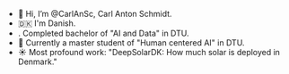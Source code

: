 - 👋 Hi, I’m @CarlAnSc, Carl Anton Schmidt. 
- 🇩🇰 I'm Danish.
- . Completed bachelor of "AI and Data" in DTU.
- 🍇 Currently a master student of "Human centered AI" in DTU.
- ☀️ Most profound work: "DeepSolarDK: How much solar is deployed in Denmark." 
